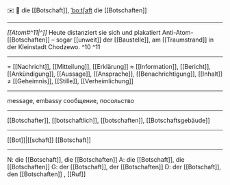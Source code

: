 ✉️ 🔴 die [[Botschaft]], [ˈboːtʃaft](https://youglish.com/pronounce/Botschaft/german)
die [[Botschaften]]

---
*[[Atom#^11|^]]* Heute distanziert sie sich und plakatiert Anti-Atom-[[Botschaften]] – sogar [[unweit]] der [[Baustelle]], am [[Traumstrand]] in der Kleinstadt Chodzewo. ^10 ^11

---
= [[Nachricht]], [[Mitteilung]], [[Erklärung]]
≈ [[Information]], [[Bericht]], [[Ankündigung]], [[Aussage]], [[Ansprache]], [[Benachrichtigung]], [[Inhalt]]
≠ [[Geheimnis]], [[Stille]], [[Verheimlichung]]

---
message, embassy
сообщение, посольство

---
[[Botschafter]], [[botschaftlich]], [[botschaften]], [[Botschaftsgebäude]]

---
[[Bot]]|[[schaft]]
[[Botschaft]]


---
N: die [[Botschaft]], die [[Botschaften]]
A: die [[Botschaft]], die [[Botschaften]]
G: der [[Botschaft]], der [[Botschaften]]
D: der [[Botschaft]], den [[Botschaften]]
, [[Ruf]]
